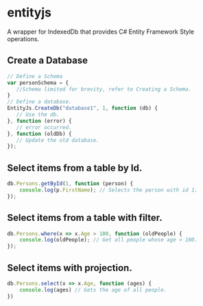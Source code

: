 # entityjs
A wrapper for IndexedDb that provides C# Entity Framework Style operations.

## Create a Database
```javascript
// Define a Schema
var personSchema = {
   //Schema limited for brevity, refer to Creating a Schema. 
}
// Define a database.
EntityJs.CreateDb("database1", 1, function (db) { 
   // Use the db. 
}, function (error) {
   // error occurred.
}, function (oldDb) {
   // Update the old database. 
});
```

## Select items from a table by Id.
```javascript
db.Persons.getById(1, function (person) {
    console.log(p.FirstName); // Selects the person with id 1.
});
```

## Select items from a table with filter.
```javascript
db.Persons.where(x => x.Age > 100, function (oldPeople) {
    console.log(oldPeople); // Get all people whose age > 100.
});
```

## Select items with projection.
```javascript
db.Persons.select(x => x.Age, function (ages) {
    console.log(ages) // Gets the age of all people.
})